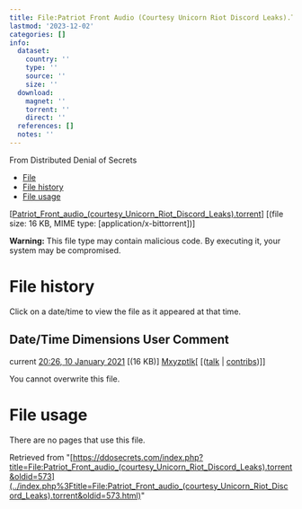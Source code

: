 ```yaml
---
title: File:Patriot Front Audio (Courtesy Unicorn Riot Discord Leaks).Torrent
lastmod: '2023-12-02'
categories: []
info:
  dataset:
    country: ''
    type: ''
    source: ''
    size: ''
  download:
    magnet: ''
    torrent: ''
    direct: ''
  references: []
  notes: ''
---
```




From Distributed Denial of Secrets

- [File](./File:Patriot_Front_audio_(courtesy_Unicorn_Riot_Discord_Leaks).torrent.html#file)
- [File
history](./File:Patriot_Front_audio_(courtesy_Unicorn_Riot_Discord_Leaks).torrent.html#filehistory)
- [File
usage](./File:Patriot_Front_audio_(courtesy_Unicorn_Riot_Discord_Leaks).torrent.html#filelinks)

[[Patriot_Front_audio_(courtesy_Unicorn_Riot_Discord_Leaks).torrent](../images/2/2b/Patriot_Front_audio_(courtesy_Unicorn_Riot_Discord_Leaks).torrent "Patriot Front audio (courtesy Unicorn Riot Discord Leaks).torrent")]
‎[(file size: 16 KB, MIME type:
[application/x-bittorrent])]

**Warning:** This file type may contain malicious code. By executing it,
your system may be compromised.

# File history

Click on a date/time to view the file as it appeared at that time.

Date/Time Dimensions User Comment
---
current [20:26, 10 January 2021](../images/2/2b/Patriot_Front_audio_(courtesy_Unicorn_Riot_Discord_Leaks).torrent) [(16 KB)] [Mxyzptlk](../index.php%3Ftitle=User:Mxyzptlk&action=edit&redlink=1.html "User:Mxyzptlk (page does not exist)")[ [([talk](../index.php%3Ftitle=User_talk:Mxyzptlk&action=edit&redlink=1.html "User talk:Mxyzptlk (page does not exist)") | [contribs](./Special:Contributions/Mxyzptlk.html "Special:Contributions/Mxyzptlk"))]]

You cannot overwrite this file.

# File usage

There are no pages that use this file.

Retrieved from
"[https://ddosecrets.com/index.php?title=File:Patriot_Front_audio_(courtesy_Unicorn_Riot_Discord_Leaks).torrent&oldid=573](../index.php%3Ftitle=File:Patriot_Front_audio_(courtesy_Unicorn_Riot_Discord_Leaks).torrent&oldid=573.html)"

